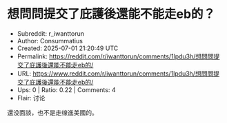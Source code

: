 # 想問問提交了庇護後還能不能走eb的？

- Subreddit: r_iwanttorun
- Author: Consummatius
- Created: 2025-07-01 21:20:49 UTC
- Permalink: https://reddit.com/r/iwanttorun/comments/1lpdu3h/想問問提交了庇護後還能不能走eb的/
- URL: https://www.reddit.com/r/iwanttorun/comments/1lpdu3h/想問問提交了庇護後還能不能走eb的/
- Ups: 0 | Ratio: 0.22 | Comments: 4
- Flair: 讨论


還没面談，也不是走缐進美國的。

